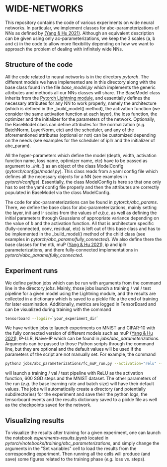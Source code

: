 # WIDE-NETWORKS

This repository contains the code of various experiments on wide neural networks.
In particular, we implement classes for abc-parameterizations of NNs as defined by [(Yang & Hu 2021)](https://arxiv.org/pdf/2011.14522.pdf).
Although an equivalent description can be given using only ac-parameterizations, we keep the 3 scales (a, b and c) in the 
code to allow more flexibility depending on how we want to approach the problem of dealing with infinitely wide NNs.

## Structure of the code
All the code related to neural networks is in the directory *pytorch*. The different models we have implemented are in 
this directory along with the base class found in the file *base_model.py* which implements the generic attributes and 
methods all our NNs classes will share. The BaseModel class inherits from the [Pytorch Lightning module](https://pytorch-lightning.readthedocs.io/en/latest/),
and essentially defines the necessary attributes for any NN to work properly, namely the architecture (which is defined 
in the _build_model() method), the activation function (we consider the same activation function at each layer), the loss 
function, the optimizer and the initializer for the parameters of the network. Optionally, the BaseModel class can define
attributes for the normalization (*e.g.* BatchNorm, LayerNorm, etc) and the scheduler, and any of the aforementioned attributes 
(optional or not) can be customized depending on the needs (see examples for the scheduler of ipllr and the initializer 
of abc_param).

All the hyper-parameters which define the model (depth, width, activation function name, loss name, optimizer name, etc)
have to be passed as argument to \__init__() as an object of the class ModelConfig (*pytorch/configs/model.py*). This class
reads from a yaml config file which defines all the necessary objects for a NN (see examples in *pytorch/configs*). Essentially,
the class ModelConfig is here so that one only has to set the yaml config file properly and then the attributes are correctly 
populated in BaseModel via the class ModelConfig.

The code for abc-parameterizations can be found in *pytorch/abc_params*. There, we define the base class for abc-parameterizations,
mainly setting the layer, init and lr scales from the values of *a,b,c*, as well as defining the initial parameters through Gaussians
of appropriate variance depending on the value of *b* and the activation function. All that is architecture specific (fully-connected,
conv, residual, etc) is left out of this base class and has to be implemented in the _build_model() method of the child 
class (see examples in *pytorch/abc_params/fully_connected*). We also define there the base classes for the ntk, muP ([Yang & Hu 2021](https://arxiv.org/pdf/2011.14522.pdf)),
ip and ipllr parameterizations, and there fully-connected implementations in *pytorch/abc_params/fully_connected*.

## Experiment runs
We define python jobs which can be run with arguments from the command line in the directory *jobs*. Mainly, those jobs 
launch a training / val / test pipeline for a given model using the Lightning module, and the results are collected in a 
dictionary which is saved to a pickle file a the end of training for later examination. Additionally, metrics are logged 
in TensorBoard and can be visualized during training with the command
```bash
tensorboard --logdir=`your_experiment_dir`
```
We have written jobs to launch experiments on MNIST and CIFAR-10 with the fully connected version of different models such as muP ([Yang & Hu 2021](https://arxiv.org/pdf/2011.14522.pdf)),
IP-LLR, Naive-IP which can be found in *jobs/abc_parameterizations*. Arguments can be passed to those Python scripts through 
the command line, but they are optional and the default values will be used if the parameters of the script are not manually 
set. For example, the command
````bash
python3 jobs/abc_parameterizations/fc_muP_run.py --activation="relu" --n_steps=600 --dataset="mnist"
```` 
will launch a training / val / test pipeline with ReLU as the activation function, 600 SGD steps and the MNIST dataset. 
The other parameters of the run (*e.g.* the base learning rate and batch size) will have their default values. The jobs
will automatically create a directory (and potentially subdirectories) for the experiment and save their the python logs,
the tensorboard events and the results dictionary saved to a pickle file as well as the checkpoints saved for the network.

## Visualizing results
To visualize the results after training for a given experiment, one can launch the notebook *experiments-results.ipynb* 
located in *pytorch/notebooks/training/abc_parameterizations*, and simply change the arguments in the "Set variables" cell
to load the results from the corresponding experiment. Then running all the cells will produce (and save) some figures related 
to the training phase (*e.g.* loss *vs.* steps).

    